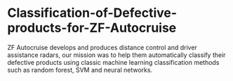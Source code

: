 # Classification-of-Defective-products-for-ZF-Autocruise

ZF Autocruise develops and produces distance control and driver assistance radars, our mission was to help them automatically classify their
defective products using classic machine learning classification methods such as random forest, SVM and neural networks.
